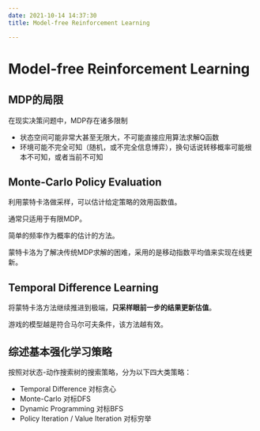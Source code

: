 ```yaml
---
date: 2021-10-14 14:37:30
title: Model-free Reinforcement Learning

---
```

# Model-free Reinforcement Learning

## MDP的局限
在现实决策问题中，MDP存在诸多限制

- 状态空间可能非常大甚至无限大，不可能直接应用算法求解Q函数
- 环境可能不完全可知（随机，或不完全信息博弈），换句话说转移概率可能根本不可知，或者当前不可知

## Monte-Carlo Policy Evaluation

利用蒙特卡洛做采样，可以估计给定策略的效用函数值。

通常只适用于有限MDP。

简单的频率作为概率的估计的方法。

蒙特卡洛为了解决传统MDP求解的困难，采用的是移动指数平均值来实现在线更新。

## Temporal Difference Learning

将蒙特卡洛方法继续推进到极端，**只采样眼前一步的结果更新估值**。

游戏的模型越是符合马尔可夫条件，该方法越有效。

## 综述基本强化学习策略
按照对状态-动作搜索树的搜索策略，分为以下四大类策略：
- Temporal Difference 对标贪心
- Monte-Carlo 对标DFS
- Dynamic Programming 对标BFS
- Policy Iteration / Value Iteration 对标穷举